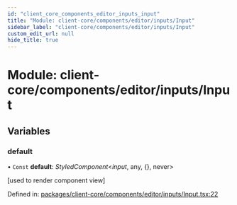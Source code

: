 ```yaml
---
id: "client_core_components_editor_inputs_input"
title: "Module: client-core/components/editor/inputs/Input"
sidebar_label: "client-core/components/editor/inputs/Input"
custom_edit_url: null
hide_title: true
---
```


# Module: client-core/components/editor/inputs/Input

## Variables

### default

• `Const` **default**: *StyledComponent*<*input*, any, {}, never\>

[used to render component view]

Defined in: [packages/client-core/components/editor/inputs/Input.tsx:22](https://github.com/xr3ngine/xr3ngine/blob/5c3dcaef1/packages/client-core/components/editor/inputs/Input.tsx#L22)
